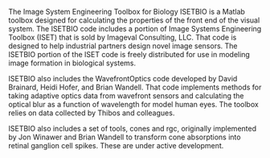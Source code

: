 The Image System Engineering Toolbox for Biology ISETBIO is a Matlab toolbox designed for calculating the properties of the front end of the visual system.  The ISETBIO code includes a portion of Image Systems Engineering Toolbox (ISET) that is sold by Imageval Consulting, LLC.  That code is designed to help industrial partners design novel image sensors. The ISETBIO portion of the ISET code is freely distributed for use in modeling image formation in biological systems. 

ISETBIO also includes the WavefrontOptics code developed by David Brainard, Heidi Hofer, and Brian Wandell.  That code implements methods for taking adaptive optics data from wavefront sensors and calculating the optical blur as a function of wavelength for model human eyes.  The toolbox relies on data collected by Thibos and colleagues.

ISETBIO also includes a set of tools, cones and rgc, originally implemented by Jon Winawer and Brian Wandell to transform cone absorptions into retinal ganglion cell spikes. These are under active development.


